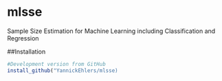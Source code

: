 # mlsse
Sample Size Estimation for Machine Learning including Classification and Regression

##Installation
```r
#Development version from GitHub
install_github("YannickEhlers/mlsse)
```
